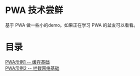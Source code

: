 # PWA 技术尝鲜

基于 PWA 做一些小的demo。如果正在学习 PWA 的盆友可以看看。



# 目录

<a href="douban/README.md">PWA示例1 -- 缓存基础 </a></br>
<a href="demo2/README.md">PWA示例2 -- 拦截网络基础 </a></br>